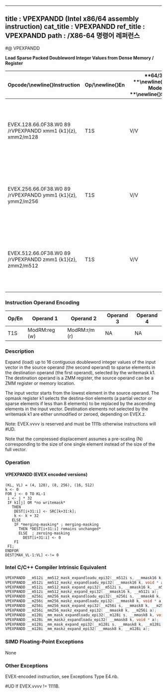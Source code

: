 ----------------------------
title : VPEXPANDD (Intel x86/64 assembly instruction)
cat_title : VPEXPANDD
ref_title : VPEXPANDD
path : /X86-64 명령어 레퍼런스
----------------------------
#@ VPEXPANDD

**Load Sparse Packed Doubleword Integer Values from Dense Memory / Register**

|**Opcode/**\newline{}**Instruction**|**Op/**\newline{}**En**|**64/32 **\newline{}**bit Mode **\newline{}**Support**|**CPUID **\newline{}**Feature **\newline{}**Flag**|**Description**|
|------------------------------------|-----------------------|------------------------------------------------------|--------------------------------------------------|---------------|
|EVEX.128.66.0F38.W0 89 /rVPEXPANDD xmm1 {k1}{z}, xmm2/m128|T1S|V/V|AVX512VLAVX512F|Expand packed double-word integer values from xmm2/m128 to xmm1 using writemask k1.|
|EVEX.256.66.0F38.W0 89 /rVPEXPANDD ymm1 {k1}{z}, ymm2/m256|T1S|V/V|AVX512VLAVX512F|Expand packed double-word integer values from ymm2/m256 to ymm1 using writemask k1.|
|EVEX.512.66.0F38.W0 89 /rVPEXPANDD zmm1 {k1}{z}, zmm2/m512|T1S|V/V|AVX512F|Expand packed double-word integer values from zmm2/m512 to zmm1 using writemask k1.|
### Instruction Operand Encoding


|Op/En|Operand 1|Operand 2|Operand 3|Operand 4|
|-----|---------|---------|---------|---------|
|T1S|ModRM:reg (w)|ModRM:r/m (r)|NA|NA|
### Description 


Expand (load) up to 16 contiguous doubleword integer values of the input vector in the source operand (the second operand) to sparse elements in the destination operand (the first operand), selected by the writemask k1. The destination operand is a ZMM register, the source operand can be a ZMM register or memory location.

The input vector starts from the lowest element in the source operand. The opmask register k1 selects the destina-tion elements (a partial vector or sparse elements if less than 8 elements) to be replaced by the ascending elements in the input vector. Destination elements not selected by the writemask k1 are either unmodified or zeroed, depending on EVEX.z.

Note: EVEX.vvvv is reserved and must be 1111b otherwise instructions will #UD.

Note that the compressed displacement assumes a pre-scaling (N) corresponding to the size of one single element instead of the size of the full vector.


### Operation
#### VPEXPANDD (EVEX encoded versions) 
```info-verb
(KL, VL) = (4, 128), (8, 256), (16, 512)
k  <- 0
FOR j <-  0 TO KL-1
 i <-  j * 32
 IF k1[j] OR *no writemask*
   THEN 
    DEST[i+31:i]  <- SRC[k+31:k];
    k <-  k + 32
   ELSE 
    IF *merging-masking* ; merging-masking
      THEN *DEST[i+31:i] remains unchanged*
      ELSE  ; zeroing-masking
        DEST[i+31:i]  <- 0
    FI
 FI;
ENDFOR
DEST[MAX_VL-1:VL]  <- != 0
```

### Intel C/C++ Compiler Intrinsic Equivalent

```cpp
VPEXPANDD __m512i _mm512_mask_expandloadu_epi32(__m512i s, __mmask16 k, void * a);
VPEXPANDD __m512i _mm512_maskz_expandloadu_epi32( __mmask16 k, void * a);
VPEXPANDD __m512i _mm512_mask_expand_epi32(__m512i s, __mmask16 k, __m512i a);
VPEXPANDD __m512i _mm512_maskz_expand_epi32( __mmask16 k, __m512i a);
VPEXPANDD __m256i _mm256_mask_expandloadu_epi32(__m256i s, __mmask8 k, void * a);
VPEXPANDD __m256i _mm256_maskz_expandloadu_epi32( __mmask8 k, void * a);
VPEXPANDD __m256i _mm256_mask_expand_epi32(__m256i s, __mmask8 k, __m256i a);
VPEXPANDD __m256i _mm256_maskz_expand_epi32( __mmask8 k, __m256i a);
VPEXPANDD __m128i _mm_mask_expandloadu_epi32(__m128i s, __mmask8 k, void * a);
VPEXPANDD __m128i _mm_maskz_expandloadu_epi32( __mmask8 k, void * a);
VPEXPANDD __m128i _mm_mask_expand_epi32(__m128i s, __mmask8 k, __m128i a);
VPEXPANDD __m128i _mm_maskz_expand_epi32( __mmask8 k, __m128i a);
```
### SIMD Floating-Point Exceptions


None

### Other Exceptions


EVEX-encoded instruction, see Exceptions Type E4.nb.

#UD If EVEX.vvvv != 1111B.

